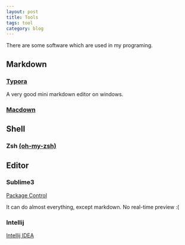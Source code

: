 ```yaml
---
layout: post
title: Tools
tags: tool
category: blog
---
```


There are some software which are used in my programing.<!--more-->
## Markdown

### [Typora](https://www.typora.io/)

A very good mini markdown editor on windows.

### [Macdown](https://macdown.uranusjr.com/)

## Shell

### Zsh [(oh-my-zsh)](https://github.com/robbyrussell/oh-my-zsh)

## Editor

### Sublime3

[Package Control](https://packagecontrol.io/installation)

It can do almost everything, except markdown. No real-time preview  :( 

### Intellij

[Intellij IDEA](https://www.jetbrains.com/idea/)

